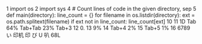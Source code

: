 1 import os
2 import sys
4 # Count lines of code in the given directory, sep
5 def main(directory):
    line_count = {}
   for filename in os.listdir(directory):
         ext = os.path.splitext(filename)
      if ext not in line_count:
         line_count[ext] 10
11
                     1D
                             Tab 64%
                          Tab+Tab 23%
                            Tab+3
12 0.
13 9%
14 Tab+4 2%
15 Tab+5 1%
16
6789
い
印机
印
び
U
叭
68L
